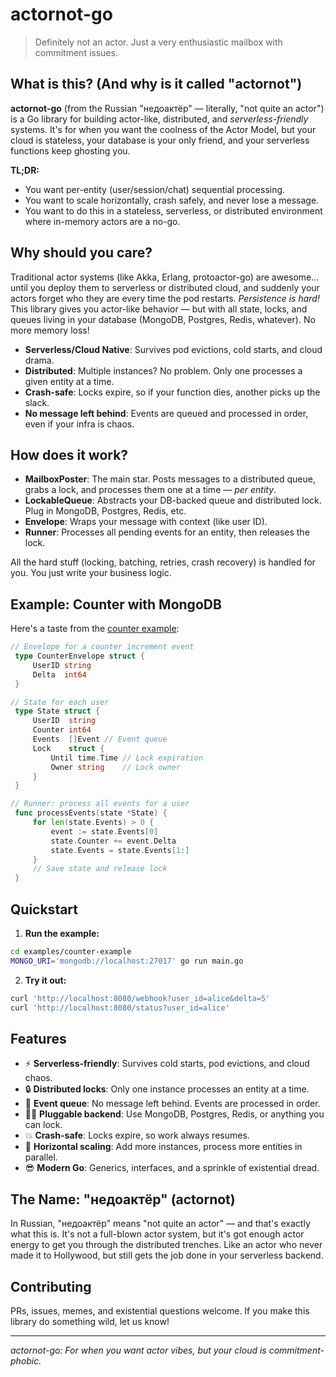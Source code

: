 # actornot-go

> Definitely not an actor. Just a very enthusiastic mailbox with commitment issues.

## What is this? (And why is it called "actornot")

**actornot-go** (from the Russian "недоактёр" — literally, "not quite an actor") is a Go library for building actor-like, distributed, and *serverless-friendly* systems. It's for when you want the coolness of the Actor Model, but your cloud is stateless, your database is your only friend, and your serverless functions keep ghosting you.

**TL;DR:**
- You want per-entity (user/session/chat) sequential processing.
- You want to scale horizontally, crash safely, and never lose a message.
- You want to do this in a stateless, serverless, or distributed environment where in-memory actors are a no-go.

## Why should you care?

Traditional actor systems (like Akka, Erlang, protoactor-go) are awesome... until you deploy them to serverless or distributed cloud, and suddenly your actors forget who they are every time the pod restarts. *Persistence is hard!* This library gives you actor-like behavior — but with all state, locks, and queues living in your database (MongoDB, Postgres, Redis, whatever). No more memory loss!

- **Serverless/Cloud Native**: Survives pod evictions, cold starts, and cloud drama.
- **Distributed**: Multiple instances? No problem. Only one processes a given entity at a time.
- **Crash-safe**: Locks expire, so if your function dies, another picks up the slack.
- **No message left behind**: Events are queued and processed in order, even if your infra is chaos.

## How does it work?

- **MailboxPoster**: The main star. Posts messages to a distributed queue, grabs a lock, and processes them one at a time — *per entity*.
- **LockableQueue**: Abstracts your DB-backed queue and distributed lock. Plug in MongoDB, Postgres, Redis, etc.
- **Envelope**: Wraps your message with context (like user ID).
- **Runner**: Processes all pending events for an entity, then releases the lock.

All the hard stuff (locking, batching, retries, crash recovery) is handled for you. You just write your business logic.

## Example: Counter with MongoDB

Here's a taste from the [counter example](examples/counter-example):

```go
// Envelope for a counter increment event
 type CounterEnvelope struct {
     UserID string
     Delta  int64
 }

// State for each user
 type State struct {
     UserID  string
     Counter int64
     Events  []Event // Event queue
     Lock    struct {
         Until time.Time // Lock expiration
         Owner string    // Lock owner
     }
 }

// Runner: process all events for a user
 func processEvents(state *State) {
     for len(state.Events) > 0 {
         event := state.Events[0]
         state.Counter += event.Delta
         state.Events = state.Events[1:]
     }
     // Save state and release lock
 }
```

## Quickstart

1. **Run the example:**

```bash
cd examples/counter-example
MONGO_URI='mongodb://localhost:27017' go run main.go
```

2. **Try it out:**

```bash
curl 'http://localhost:8080/webhook?user_id=alice&delta=5'
curl 'http://localhost:8080/status?user_id=alice'
```

## Features
- ⚡ **Serverless-friendly**: Survives cold starts, pod evictions, and cloud chaos.
- 🔒 **Distributed locks**: Only one instance processes an entity at a time.
- 📨 **Event queue**: No message left behind. Events are processed in order.
- 🧑‍💻 **Pluggable backend**: Use MongoDB, Postgres, Redis, or anything you can lock.
- 💥 **Crash-safe**: Locks expire, so work always resumes.
- 🦾 **Horizontal scaling**: Add more instances, process more entities in parallel.
- 😎 **Modern Go**: Generics, interfaces, and a sprinkle of existential dread.

## The Name: "недоактёр" (actornot)

In Russian, "недоактёр" means "not quite an actor" — and that's exactly what this is. It's not a full-blown actor system, but it's got enough actor energy to get you through the distributed trenches. Like an actor who never made it to Hollywood, but still gets the job done in your serverless backend.

## Contributing

PRs, issues, memes, and existential questions welcome. If you make this library do something wild, let us know!

---

*actornot-go: For when you want actor vibes, but your cloud is commitment-phobic.*
